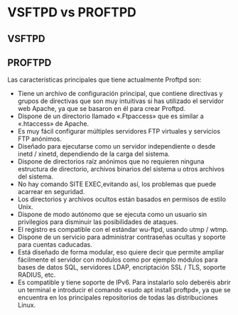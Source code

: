 # VSFTPD vs PROFTPD

## VSFTPD

## PROFTPD
Las características principales que tiene actualmente Proftpd son:

  - Tiene un archivo de configuración principal, que contiene directivas y grupos de directivas que son muy intuitivas si has utilizado el servidor web Apache, ya que se basaron en él para crear Proftpd.
  - Dispone de un directorio llamado «.Ftpaccess» que es similar a «.htaccess» de Apache.
  - Es muy fácil configurar múltiples servidores FTP virtuales y servicios FTP anónimos.
  - Diseñado para ejecutarse como un servidor independiente o desde inetd / xinetd, dependiendo de la carga del sistema.
  - Dispone de directorios raíz anónimos que no requieren ninguna estructura de directorio, archivos binarios del sistema u otros archivos del sistema.
  - No hay comando SITE EXEC,evitando así, los problemas que puede acarrear en seguridad.
  - Los directorios y archivos ocultos están basados en permisos de estilo Unix.
  - Dispone de modo autónomo que se ejecuta como un usuario sin privilegios para disminuir las posibilidades de ataques.
  - El registro es compatible con el estándar wu-ftpd, usando utmp / wtmp.
  - Dispone de un servicio para administrar contraseñas ocultas y soporte para cuentas caducadas.
  - Está diseñado de forma modular, eso quiere decir que permite ampliar fácilmente el servidor con módulos como por ejemplo módulos para bases de datos SQL, servidores LDAP, encriptación SSL / TLS, soporte RADIUS, etc.
  - Es compatible y tiene soporte de IPv6.
Para instalarlo solo deberéis abrir un terminal e introducir el comando «sudo apt install proftpd», ya que se encuentra en los principales repositorios de todas las distribuciones Linux.
